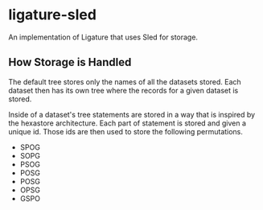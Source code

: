 # ligature-sled
An implementation of Ligature that uses Sled for storage.

## How Storage is Handled
The default tree stores only the names of all the datasets stored.
Each dataset then has its own tree where the records for a given dataset is stored.

Inside of a dataset's tree statements are stored in a way that is inspired by the hexastore architecture.
Each part of statement is stored and given a unique id.
Those ids are then used to store the following permutations.
* SPOG
* SOPG
* PSOG
* POSG
* POSG
* OPSG
* GSPO
